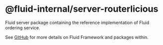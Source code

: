 # @fluid-internal/server-routerlicious

Fluid server package containing the reference implementation of Fluid ordering service.

See [GitHub](https://github.com/microsoft/FluidFramework) for more details on Fluid Framework and packages within.
